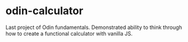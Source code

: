 # odin-calculator

Last project of Odin fundamentals. Demonstrated ability to think through how to create a functional calculator with vanilla JS.
